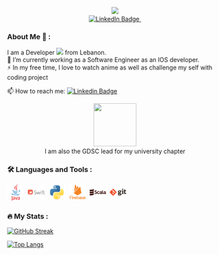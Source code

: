 <div id="header" align="center">
  <img src="https://i.pinimg.com/originals/57/7b/a8/577ba87c3880992a79e0e4ddf107226c.gif" width = "300"/>
</div>

<div id="badges" align = "center">
  <a href="https://www.linkedin.com/in/ramiismail39/">
    <img src="https://img.shields.io/badge/LinkedIn-blue?style=for-the-badge&logo=linkedin&logoColor=white" alt="LinkedIn Badge"/>
  </a>
  <img src="https://komarev.com/ghpvc/?username=Rami-ismail&style=flat-square&color=blue" alt="" height= "28"/>
</div>

### About Me 👋 :

<div>
I am a Developer <img src="https://media.giphy.com/media/WUlplcMpOCEmTGBtBW/giphy.gif" width="30"> from Lebanon.
  </div>
  <div>
🔭 I’m currently working as a Software Engineer as an IOS developer.
 </div>
⚡ In my free time, I love to watch anime as well as challenge my self with coding project
  
📫 How to reach me: [![Linkedin Badge](https://img.shields.io/badge/-Ramiismail-blue?style=flat&logo=Linkedin&logoColor=white)](https://www.linkedin.com/in/ramiismail39/)  
<div align= "center">
<img src='https://yt3.ggpht.com/ljpMPa4UuzF-SAFmfosyHiaaalAzOBcJSnyh2LZX4ZFQsE_8WltzJMn8oREssik5yauaQzrubw=s900-c-k-c0x00ffffff-no-rj' width="100" height="100"> 
</div>
<div align="center">
I am also the GDSC lead for my university chapter 
</div>

 ### :hammer_and_wrench: Languages and Tools :
 <div>
  <img src="https://github.com/devicons/devicon/blob/master/icons/java/java-original-wordmark.svg" title="Java" alt="Java" width="40" height="40"/>&nbsp;
  <img src="https://github.com/devicons/devicon/blob/master/icons/swift/swift-original-wordmark.svg" title="React" alt="Swift" width="40" height="40"/>&nbsp;
  <img src="https://github.com/devicons/devicon/blob/master/icons/python/python-original.svg" title="Python" alt="Flutter" width="40" height="40"/>&nbsp;
  <img src="https://github.com/devicons/devicon/blob/master/icons/firebase/firebase-plain-wordmark.svg" title="Firebase" alt="Firebase" width="40" height="40"/>&nbsp;
  <img src="https://github.com/devicons/devicon/blob/master/icons/scala/scala-plain-wordmark.svg" title="Scala" alt="Firebase" width="40" height="40"/>&nbsp;
  <img src="https://github.com/devicons/devicon/blob/master/icons/git/git-original-wordmark.svg" title="Git" alt="Git" width="40" height="40"/>
</div>

### :fire: My Stats :
[![GitHub Streak](https://github-readme-streak-stats.herokuapp.com?user=rami-ismail&theme=neon-dark&hide_border=true&date_format=M%20j%5B%2C%20Y%5D)](https://git.io/streak-stats)

[![Top Langs](https://github-readme-stats.vercel.app/api/top-langs/?username=rami-ismail&layout=compact&theme=vision-friendly-dark)](https://github.com/anuraghazra/github-readme-stats)
